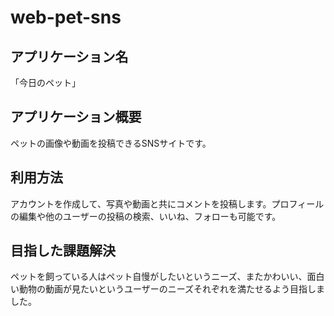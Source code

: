 # web-pet-sns

## アプリケーション名
「今日のペット」


## アプリケーション概要
ペットの画像や動画を投稿できるSNSサイトです。


## 利用方法
アカウントを作成して、写真や動画と共にコメントを投稿します。プロフィールの編集や他のユーザーの投稿の検索、いいね、フォローも可能です。


## 目指した課題解決
ペットを飼っている人はペット自慢がしたいというニーズ、またかわいい、面白い動物の動画が見たいというユーザーのニーズそれぞれを満たせるよう目指しました。
